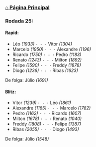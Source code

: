 ### [⌂ Página Principal](https://grupo-de-xadrez.github.io/)

### Rodada 25:

#### Rapid:

* Léo *(1933)* `· - ·` Vitor *(1304)*  
* Marcelo *(1950)* `· - ·` Alexandre *(1196)*  
* Ricardo *(1750)* `· - ·` Pedro *(1183)*  
* Renato *(1243)* `· - ·` Milton *(1892)*  
* Felipe *(1590)* `· - ·` Freddy *(1878)*  
* Diogo *(1236)* `· - ·` Ribas *(1623)*  

De folga: Júlio *(1691)*

#### Blitz:

* Vitor *(1239)* `· - ·` Léo *(1861)*  
* Alexandre *(1165)* `· - ·` Marcelo *(1782)*  
* Pedro *(1162)* `· - ·` Ricardo *(1607)*  
* Milton *(1678)* `· - ·` Renato *(1040)*  
* Freddy *(1808)* `· - ·` Felipe *(1387)*  
* Ribas *(2055)* `· - ·` Diogo *(1493)*  

De folga: Júlio *(1548)*

